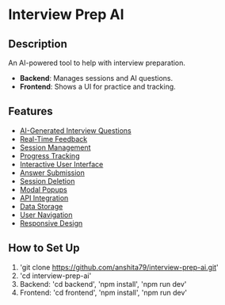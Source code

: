 # Interview Prep AI

## Description
An AI-powered tool to help with interview preparation.
- **Backend**: Manages sessions and AI questions.
- **Frontend**: Shows a UI for practice and tracking.

## Features
- [AI-Generated Interview Questions](#functionalities)
- [Real-Time Feedback](#functionalities)
- [Session Management](#functionalities)
- [Progress Tracking](#functionalities)
- [Interactive User Interface](#functionalities)
- [Answer Submission](#functionalities)
- [Session Deletion](#functionalities)
- [Modal Popups](#functionalities)
- [API Integration](#functionalities)
- [Data Storage](#functionalities)
- [User Navigation](#functionalities)
- [Responsive Design](#functionalities)

## How to Set Up
1. 'git clone https://github.com/anshita79/interview-prep-ai.git'
2. 'cd interview-prep-ai'
3. Backend: 'cd backend', 'npm install', 'npm run dev'
4. Frontend: 'cd frontend', 'npm install', 'npm run dev'
